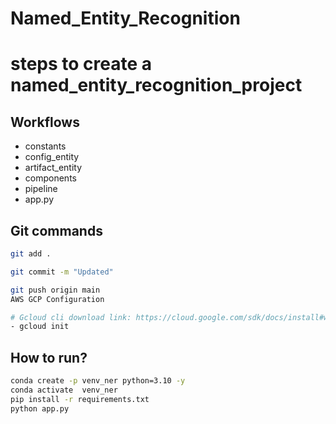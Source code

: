 # Named_Entity_Recognition

# steps to create a named_entity_recognition_project

## Workflows
- constants
- config_entity
- artifact_entity
- components
- pipeline
- app.py


## Git commands
```bash
git add .

git commit -m "Updated"

git push origin main
AWS GCP Configuration
```

```bash
# Gcloud cli download link: https://cloud.google.com/sdk/docs/install#windows
- gcloud init
```

## How to run?
```bash
conda create -p venv_ner python=3.10 -y
conda activate  venv_ner
pip install -r requirements.txt
python app.py
```